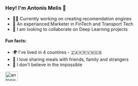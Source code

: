### Hey! I'm Antonis Melis 🐝

- 👨‍💻 Currently working on creating recomendation engines
- 📢 An experianced Marketer in FinTech and Transport Tech
- 🧠 I am looking to collaborate on Deep Learning projects


#### Fun facts:
- 🌍 I've lived in 4 countires - 🇿🇦🇰🇷🇻🇳🇬🇧
- 🥘 I love sharing meals with friends, family and strangers
- 💪 I don't believe in the impossible


<a href="https://linkedin.com/in//antonis-melis" target="blank"><img align="center" src="https://raw.githubusercontent.com/rahuldkjain/github-profile-readme-generator/master/src/images/icons/Social/linked-in-alt.svg" alt="antonis-melis" height="30" width="40" /></a>
